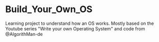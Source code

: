 # Build_Your_Own_OS
Learning project to understand how an OS works. Mostly based on the Youtube series "Write your own Operating System" and code from @AlgorithMan-de
